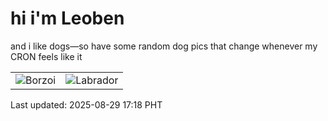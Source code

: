 # hi i'm Leoben

and i like dogs—so have some random dog pics that change whenever my CRON feels like it

|  |  |
|--------|----------|
| ![Borzoi](https://random-dog-vercel.vercel.app/api/random-borzoi?v=1756459102) | ![Labrador](https://random-dog-vercel.vercel.app/api/random-labrador?v=1756459102) |

Last updated: 2025-08-29 17:18 PHT

